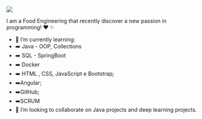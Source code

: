 <img src="https://media2.giphy.com/media/lrtPCNjE8Rdoky43VR/giphy.gif?cid=ecf05e4754aoafg5jy5x3gwzpxqwzjmemrj8mhftnlrd5yp5&rid=giphy.gif">

I am a Food Engineering that recently discover a new passion in programming! :heart: :sparkles:
- :raised_hands: I’m currently learning:
- :arrow_right: Java - OOP, Collections
- :arrow_right: SQL - SpringBoot
- :arrow_right: Docker
- :arrow_right: HTML , CSS, JavaScript e Bootstrap;
- :arrow_right:Angular;
- :arrow_right:GitHub;
- :arrow_right:SCRUM
- 🤝 I’m looking to collaborate on Java projects and deep learning projects. 



